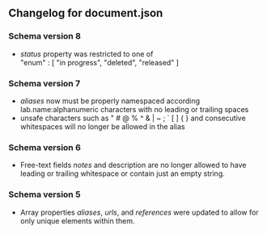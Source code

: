 ## Changelog for document.json

### Schema version 8

* *status* property was restricted to one of  
    "enum" : [
        "in progress",
        "deleted",
        "released"
    ]

### Schema version 7

* *aliases* now must be properly namespaced according lab.name:alphanumeric characters with no leading or trailing spaces
* unsafe characters such as " # @ % ^ & | ~ ; ` [ ] { } and consecutive whitespaces will no longer be allowed in the alias

### Schema version 6

* Free-text fields *notes* and description are no longer allowed to have leading or trailing whitespace or contain just an empty string.

### Schema version 5

* Array properties *aliases*, *urls*, and *references* were updated to allow for only unique elements within them.
